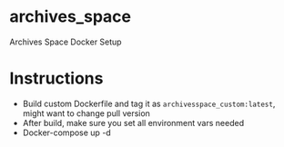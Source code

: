 # archives_space
Archives Space Docker Setup

# Instructions
- Build custom Dockerfile and tag it as `archivesspace_custom:latest`, might want to 
change pull version
- After build, make sure you set all environment vars needed
- Docker-compose up -d